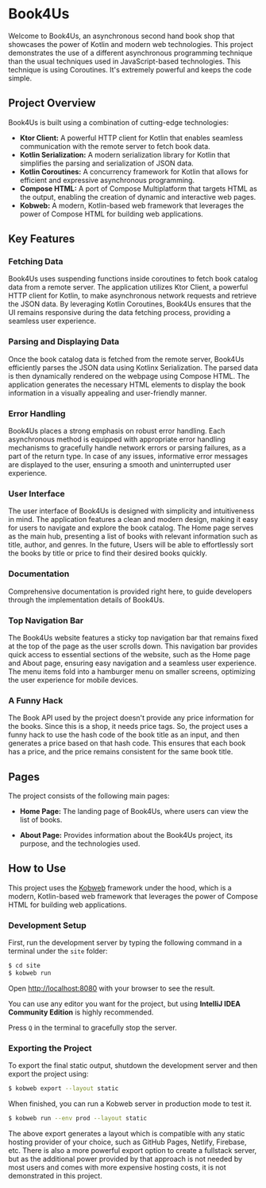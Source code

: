 # Book4Us

Welcome to Book4Us, an asynchronous second hand book shop that showcases the power of Kotlin and modern web
technologies. This project demonstrates the use of a different asynchronous programming technique than the usual
techniques used in JavaScript-based technologies. This technique is using Coroutines. It's extremely powerful and keeps
the code simple.

## Project Overview

Book4Us is built using a combination of cutting-edge technologies:

+ **Ktor Client:** A powerful HTTP client for Kotlin that enables seamless communication with the remote server to fetch
  book data.
+ **Kotlin Serialization:** A modern serialization library for Kotlin that simplifies the parsing and serialization of
  JSON data.
+ **Kotlin Coroutines:** A concurrency framework for Kotlin that allows for efficient and expressive asynchronous
  programming.
+ **Compose HTML:** A port of Compose Multiplatform that targets HTML as the output, enabling the creation of dynamic
  and interactive web pages.
+ **Kobweb:** A modern, Kotlin-based web framework that leverages the power of Compose HTML for building web
  applications.

## Key Features

### Fetching Data

Book4Us uses suspending functions inside coroutines to fetch book catalog data from a remote server. The application
utilizes Ktor Client, a powerful HTTP client for Kotlin, to make asynchronous network requests and retrieve the JSON
data. By leveraging Kotlin Coroutines, Book4Us ensures that the UI remains responsive during the data fetching process,
providing a seamless user experience.

### Parsing and Displaying Data

Once the book catalog data is fetched from the remote server, Book4Us efficiently parses the JSON data using Kotlinx
Serialization. The parsed data is then dynamically rendered on the webpage using Compose HTML. The application
generates the necessary HTML elements to display the book information in a visually appealing and user-friendly manner.

### Error Handling

Book4Us places a strong emphasis on robust error handling. Each asynchronous method is equipped with appropriate error
handling mechanisms to gracefully handle network errors or parsing failures, as a part of the return type. In case of
any issues, informative error messages are displayed to the user, ensuring a smooth and uninterrupted user experience.

### User Interface

The user interface of Book4Us is designed with simplicity and intuitiveness in mind. The application features a clean
and modern design, making it easy for users to navigate and explore the book catalog. The Home page serves as the main
hub, presenting a list of books with relevant information such as title, author, and genres. In the future, Users will
be able to effortlessly sort the books by title or price to find their desired books quickly.

### Documentation

Comprehensive documentation is provided right here, to guide developers through the implementation details of Book4Us.

### Top Navigation Bar

The Book4Us website features a sticky top navigation bar that remains fixed at the top of the page as the user scrolls
down. This navigation bar provides quick access to essential sections of the website, such as the Home page and About
page, ensuring easy navigation and a seamless user experience. The menu items fold into a hamburger menu on smaller
screens, optimizing the user experience for mobile devices.

### A Funny Hack

The Book API used by the project doesn't provide any price information for the books. Since this is a shop, it needs
price tags. So, the project uses a funny hack to use the hash code of the book title as an input, and then generates a
price based on that hash code. This ensures that each book has a price, and the price remains consistent for the same
book title.

## Pages

The project consists of the following main pages:

+ **Home Page:** The landing page of Book4Us, where users can view the list of books.

+ **About Page:** Provides information about the Book4Us project, its purpose, and the technologies used.

## How to Use

This project uses the [Kobweb](https://github.com/varabyte/kobweb) framework under the hood, which is a modern,
Kotlin-based web framework that leverages the power of Compose HTML for building web applications.

### Development Setup

First, run the development server by typing the following command in a terminal under the `site` folder:

```bash
$ cd site
$ kobweb run
```

Open [http://localhost:8080](http://localhost:8080) with your browser to see the result.

You can use any editor you want for the project, but using **IntelliJ IDEA Community Edition** is highly recommended.

Press `Q` in the terminal to gracefully stop the server.

### Exporting the Project

To export the final static output, shutdown the development server and then export the project using:

```bash
$ kobweb export --layout static
```

When finished, you can run a Kobweb server in production mode to test it.

```bash
$ kobweb run --env prod --layout static
```

The above export generates a layout which is compatible with any static hosting provider of your choice, such as
GitHub Pages, Netlify, Firebase, etc. There is also a more powerful export option to create a fullstack server,
but as the additional power provided by that approach is not needed by most users and comes with more expensive
hosting costs, it is not demonstrated in this project.
